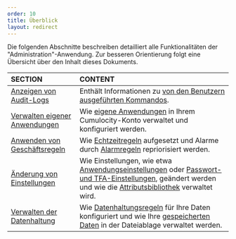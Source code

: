 ```yaml
---
order: 10
title: Überblick
layout: redirect
---
```


<a name="overview"></a>

Die folgenden Abschnitte beschreiben detailliert alle Funktionalitäten der "Administration"-Anwendung. Zur besseren Orientierung folgt eine Übersicht über den Inhalt dieses Dokuments.

|SECTION|CONTENT|
|:---|:---|
|[Anzeigen von Audit-Logs](#audit-logs)|Enthält Informationen zu [von den Benutzern ausgeführten Kommandos](#audit-logs).
|[Verwalten eigener Anwendungen](#managing-applications)|Wie [eigene Anwendungen](#managing-applications) in Ihrem Cumulocity-Konto verwaltet und konfiguriert werden.
|[Anwenden von Geschäftsregeln](#retention-rules)|Wie [Echtzeitregeln](#event-processing) aufgesetzt und Alarme durch [Alarmregeln](#reprio-alarms) repriorisiert werden.
|[Änderung von Einstellungen](#changing-settings)|Wie Einstellungen, wie etwa [Anwendungseinstellungen](#default-app) oder [Passwort- und TFA-Einstellungen](#changing-password-settings), geändert werden und wie die [Attributsbibliothek](#properties) verwaltet wird.
|[Verwalten der Datenhaltung](#retention-rules)|Wie [Datenhaltungsregeln](#retention-rules) für Ihre Daten konfiguriert und wie Ihre [gespeicherten Daten](#files) in der Dateiablage verwaltet werden.
